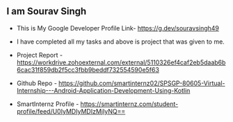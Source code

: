 ## I am Sourav Singh

- This is My Google Developer Profile Link- https://g.dev/souravsingh49

- I have completed all my tasks and above is project that was given to me.

- Project Report - https://workdrive.zohoexternal.com/external/5110326ef4caf2eb5daab6b6cac31f859db2f5cc3fbb9beddf732554590e5f63

- Github Repo - https://github.com/smartinternz02/SPSGP-80605-Virtual-Internship---Android-Application-Development-Using-Kotlin

- SmartInternz Profile - https://smartinternz.com/student-profile/feed/U0IyMDIyMDIzMjIyNQ==
